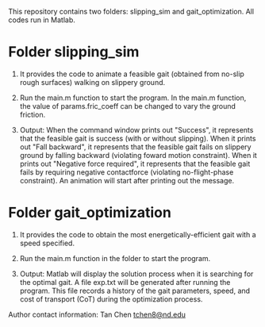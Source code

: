 This repository contains two folders: slipping_sim and gait_optimization. All codes run in Matlab.

# Folder slipping_sim 
1. It provides the code to animate a feasible gait (obtained from no-slip rough surfaces) walking on slippery ground.

2. Run the main.m function to start the program. In the main.m function, the value of params.fric_coeff can be changed to vary the ground friction. 

3. Output: When the command window prints out "Success", it represents that the feasible gait is success (with or without slipping). When it prints out "Fall backward", it represents that the feasible gait fails on slippery ground by falling backward (violating foward motion constraint). When it prints out "Negative force required", it represents that the feasible gait fails by requiring negative contactforce (violating no-flight-phase constraint). An animation will start after printing out the message.

# Folder gait_optimization
1. It provides the code to obtain the most energetically-efficient gait with a speed specified.

2. Run the main.m function in the folder to start the program. 

3. Output: Matlab will display the solution process when it is searching for the optimal gait. A file exp.txt will be generated after running the program. This file records a history of the gait parameters, speed, and cost of transport (CoT) during the optimization process.
 
Author contact information:
Tan Chen tchen8@nd.edu
